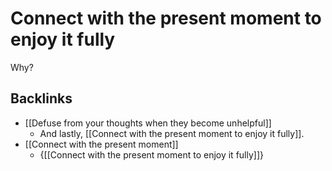 # Connect with the present moment to enjoy it fully
Why?

## Backlinks
* [[Defuse from your thoughts when they become unhelpful]]
	* And lastly, [[Connect with the present moment to enjoy it fully]].
* [[Connect with the present moment]]
	* {[[Connect with the present moment to enjoy it fully]]}

<!-- #Life -->

<!-- {BearID:9A4B1525-39EA-4217-ABBE-B432BF2ABEEF-15756-0000130349A7A6B5} -->

